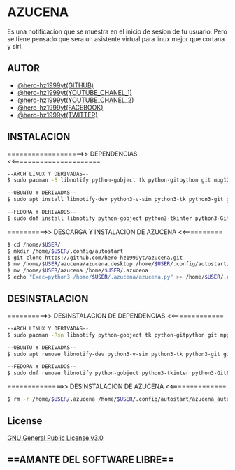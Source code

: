 
# AZUCENA

Es una notificacion que se muestra en el inicio de sesion de tu usuario.
Pero se tiene pensado que sera un asistente virtual para linux mejor que cortana y siri.




## AUTOR

- [@hero-hz1999yt(GITHUB)](https://www.github.com/hero-hz1999yt)
- [@hero-hz1999yt(YOUTUBE_CHANEL_1)](https://www.youtube.com/@erik87373)
- [@hero-hz1999yt(YOUTUBE_CHANEL_2)](https://www.youtube.com/@hero-linux)
- [@hero-hz1999yt(FACEBOOK)](https://www.facebook.com/hero.hz1999yt/)
- [@hero-hz1999yt(TWITTER)](https://twitter.com/ErikAlbertoRod3)
## INSTALACION
===================>> DEPENDENCIAS <<======================
```bash
--ARCH LINUX Y DERIVADAS--
$ sudo pacman -S libnotify python-gobject tk python-gitpython git mpg123

--UBUNTU Y DERIVADAS--
$ sudo apt install libnotify-dev python3-v-sim python3-tk python3-git git mpg123

--FEDORA Y DERIVADOS--
$ sudo dnf install libnotify python-gobject python3-tkinter python3-GitPython git mpg123
```
==========>> DESCARGA Y INSTALACION DE AZUCENA <<==========
```bash
$ cd /home/$USER/
$ mkdir /home/$USER/.config/autostart
$ git clone https://github.com/hero-hz1999yt/azucena.git
$ mv /home/$USER/azucena/azucena.desktop /home/$USER/.config/autostart/
$ mv /home/$USER/azucena /home/$USER/.azucena
$ echo "Exec=python3 /home/$USER/.azucena/azucena.py" >> /home/$USER/.config/autostart/azucena.desktop
```

## DESINSTALACION
==========>> DESINSTALACION DE DEPENDENCIAS <<=============
```bash
--ARCH LINUX Y DERIVADAS--
$ sudo pacman -Rsn libnotify python-gobject tk python-gitpython git mpg123

--UBUNTU Y DERIVADAS--
$ sudo apt remove libnotify-dev python3-v-sim python3-tk python3-git git mpg123

--FEDORA Y DERIVADOS--
$ sudo dnf remove libnotify python-gobject python3-tkinter python3-GitPython git mpg123
```
==============>> DESINSTALACION DE AZUCENA <<==============
```bash
$ rm -r /home/$USER/.azucena /home/$USER/.config/autostart/azucena_autostart.desktop
```
## License

[GNU General Public License v3.0](https://choosealicense.com/licenses/gpl-3.0/)


## ==AMANTE DEL SOFTWARE LIBRE==